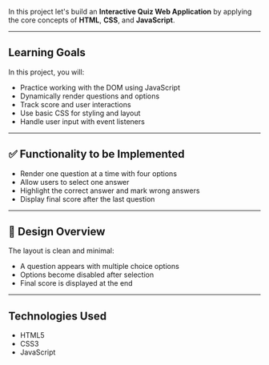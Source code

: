 
In this project let's build an **Interactive Quiz Web Application** by applying the core concepts of **HTML**, **CSS**, and **JavaScript**.

---
## Learning Goals

In this project, you will:

- Practice working with the DOM using JavaScript
- Dynamically render questions and options
- Track score and user interactions
- Use basic CSS for styling and layout
- Handle user input with event listeners

---

## ✅ Functionality to be Implemented

- Render one question at a time with four options
- Allow users to select one answer
- Highlight the correct answer and mark wrong answers
- Display final score after the last question

---

## 🎨 Design Overview

The layout is clean and minimal:

- A question appears with multiple choice options
- Options become disabled after selection
- Final score is displayed at the end

---

## Technologies Used

- HTML5
- CSS3
- JavaScript




